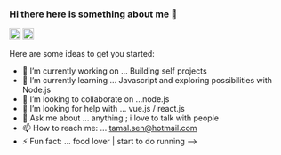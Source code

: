 ### Hi there here is something about me 👋
<img height="20" width="20" src="https://cdn.jsdelivr.net/npm/simple-icons@v3/icons/instagram.svg" />
<img height="20" width="20" src="https://cdn.jsdelivr.net/npm/simple-icons@v3/icons/linkedin.svg" />



Here are some ideas to get you started:

- 🔭 I’m currently working on ... Building self projects 
- 🌱 I’m currently learning ... Javascript and exploring possibilities with Node.js
- 👯 I’m looking to collaborate on ...node.js
- 🤔 I’m looking for help with ... vue.js / react.js
- 💬 Ask me about ... anything ; i love to talk with people
- 📫 How to reach me: ... tamal.sen@hotmail.com 
- ⚡ Fun fact: ... food lover | start to do running
-->
